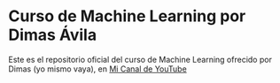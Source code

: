 # Curso de Machine Learning por Dimas Ávila
Este es el repositorio oficial del curso de Machine Learning ofrecido por Dimas (yo mismo vaya), en [Mi Canal de YouTube](https://www.youtube.com/c/Dimasmas)